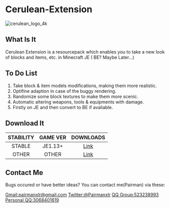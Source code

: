 # Cerulean-Extension
![cerulean_logo_4k](https://i.loli.net/2019/06/29/5d16fce62227e82458.png)
## What Is It
Cerulean Extension is a resourcepack which enables you to take a new look of blocks and items, etc. in Minecraft JE ( BE? Maybe Later…)

## To Do List
1. Take block & item models modifications, making them more realistic.
2. Optifine adaption in case of the buggy rendering.
3. Randomize some block textures to make them more scenic.
4. Automatic altering weapons, tools & equipments with damage.
5. Firstly on JE and then convert to BE if avaliable.

## Download It

| STABILITY | GAME VER | DOWNLOADS |
|:----------: | :----------: | :-----------: |
| STABLE  | JE1.13+  | [Link](https://github.com/Pairman/Cerulean-Extension/releases/download/0.0.1beta/Cerulean-Extension-0.0.1beta.zip) |
| OTHER  | OTHER  | [Link](https://github.com/Pairman/Cerulean-Extension/releases) |

## Contact Me
Bugs occured or have better ideas? You can contact me(Pairman) via these: 

[Gmail:pairmanxlr@gmail.com](mailto:pairmanxlr@gmail.com)
[Twitter:@Pairmanxlr](https://www.twitter.com/Pairmanxlr)
[QQ Group:523238993](https://jq.qq.com/?_wv=1027&k=5vuBSpI)
[Personal QQ:3068401619](https://qm.qq.com/cgi-bin/qm/qr?k=LJbV1ta7hDKCbGh57unZVvd4tMQ49McL)
